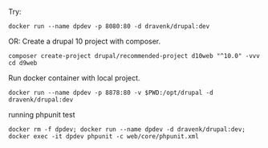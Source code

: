 Try:
```
docker run --name dpdev -p 8080:80 -d dravenk/drupal:dev
````
OR:
Create a drupal 10 project with composer.
```
composer create-project drupal/recommended-project d10web "^10.0" -vvv
cd d9web
```
Run docker container with local project.
```
docker run --name dpdev -p 8878:80 -v $PWD:/opt/drupal -d dravenk/drupal:dev
```

running phpunit test
```
docker rm -f dpdev; docker run --name dpdev -d dravenk/drupal:dev; docker exec -it dpdev phpunit -c web/core/phpunit.xml
```